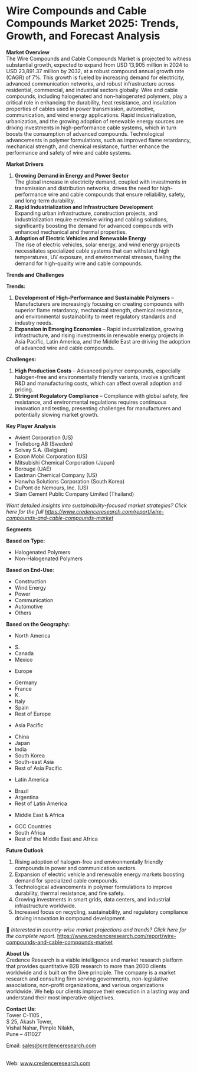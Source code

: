 # Wire Compounds and Cable Compounds Market 2025: Trends, Growth, and Forecast Analysis


<p><strong>Market Overview</strong><br /> The Wire Compounds and Cable Compounds Market is projected to witness substantial growth, expected to expand from USD 13,905 million in 2024 to USD 23,891.37 million by 2032, at a robust compound annual growth rate (CAGR) of 7%. This growth is fueled by increasing demand for electricity, advanced communication networks, and robust infrastructure across residential, commercial, and industrial sectors globally. Wire and cable compounds, including halogenated and non-halogenated polymers, play a critical role in enhancing the durability, heat resistance, and insulation properties of cables used in power transmission, automotive, communication, and wind energy applications. Rapid industrialization, urbanization, and the growing adoption of renewable energy sources are driving investments in high-performance cable systems, which in turn boosts the consumption of advanced compounds. Technological advancements in polymer formulations, such as improved flame retardancy, mechanical strength, and chemical resistance, further enhance the performance and safety of wire and cable systems.</p>
<p><strong>Market Drivers</strong></p>
<ol>
<li><strong> Growing Demand in Energy and Power Sector</strong><br /> The global increase in electricity demand, coupled with investments in transmission and distribution networks, drives the need for high-performance wire and cable compounds that ensure reliability, safety, and long-term durability.</li>
<li><strong> Rapid Industrialization and Infrastructure Development</strong><br /> Expanding urban infrastructure, construction projects, and industrialization require extensive wiring and cabling solutions, significantly boosting the demand for advanced compounds with enhanced mechanical and thermal properties.</li>
<li><strong> Adoption of Electric Vehicles and Renewable Energy</strong><br /> The rise of electric vehicles, solar energy, and wind energy projects necessitates specialized cable systems that can withstand high temperatures, UV exposure, and environmental stresses, fueling the demand for high-quality wire and cable compounds.</li>
</ol>
<p><strong>Trends and Challenges</strong></p>
<p><strong>Trends:</strong></p>
<ol>
<li><strong>Development of High-Performance and Sustainable Polymers</strong> &ndash; Manufacturers are increasingly focusing on creating compounds with superior flame retardancy, mechanical strength, chemical resistance, and environmental sustainability to meet regulatory standards and industry needs.</li>
<li><strong>Expansion in Emerging Economies</strong> &ndash; Rapid industrialization, growing infrastructure, and rising investments in renewable energy projects in Asia Pacific, Latin America, and the Middle East are driving the adoption of advanced wire and cable compounds.</li>
</ol>
<p><strong>Challenges:</strong></p>
<ol>
<li><strong>High Production Costs</strong> &ndash; Advanced polymer compounds, especially halogen-free and environmentally friendly variants, involve significant R&amp;D and manufacturing costs, which can affect overall adoption and pricing.</li>
<li><strong>Stringent Regulatory Compliance</strong> &ndash; Compliance with global safety, fire resistance, and environmental regulations requires continuous innovation and testing, presenting challenges for manufacturers and potentially slowing market growth.</li>
</ol>
<p><strong>Key Player Analysis</strong></p>
<ul>
<li>Avient Corporation (US)</li>
<li>Trelleborg AB (Sweden)</li>
<li>Solvay S.A. (Belgium)</li>
<li>Exxon Mobil Corporation (US)</li>
<li>Mitsubishi Chemical Corporation (Japan)</li>
<li>Borouge (UAE)</li>
<li>Eastman Chemical Company (US)</li>
<li>Hanwha Solutions Corporation (South Korea)</li>
<li>DuPont de Nemours, Inc. (US)</li>
<li>Siam Cement Public Company Limited (Thailand)</li>
</ul>
<p><em>Want detailed insights into sustainability-focused market strategies? Click here for the full <a href="https://www.credenceresearch.com/report/wire-compounds-and-cable-compounds-market">https://www.credenceresearch.com/report/wire-compounds-and-cable-compounds-market</a></em></p>
<p><strong>Segments</strong></p>
<p><strong>Based on Type:</strong></p>
<ul>
<li>Halogenated Polymers</li>
<li>Non-Halogenated Polymers</li>
</ul>
<p><strong>Based on End-Use:</strong></p>
<ul>
<li>Construction</li>
<li>Wind Energy</li>
<li>Power</li>
<li>Communication</li>
<li>Automotive</li>
<li>Others</li>
</ul>
<p><strong>Based on the Geography:</strong></p>
<ul>
<li>North America</li>
</ul>
<ul>
<li>S.</li>
<li>Canada</li>
<li>Mexico</li>
</ul>
<ul>
<li>Europe</li>
</ul>
<ul>
<li>Germany</li>
<li>France</li>
<li>K.</li>
<li>Italy</li>
<li>Spain</li>
<li>Rest of Europe</li>
</ul>
<ul>
<li>Asia Pacific</li>
</ul>
<ul>
<li>China</li>
<li>Japan</li>
<li>India</li>
<li>South Korea</li>
<li>South-east Asia</li>
<li>Rest of Asia Pacific</li>
</ul>
<ul>
<li>Latin America</li>
</ul>
<ul>
<li>Brazil</li>
<li>Argentina</li>
<li>Rest of Latin America</li>
</ul>
<ul>
<li>Middle East &amp; Africa</li>
</ul>
<ul>
<li>GCC Countries</li>
<li>South Africa</li>
<li>Rest of the Middle East and Africa</li>
</ul>
<p><strong>Future Outlook</strong></p>
<ol>
<li>Rising adoption of halogen-free and environmentally friendly compounds in power and communication sectors.</li>
<li>Expansion of electric vehicle and renewable energy markets boosting demand for specialized cable compounds.</li>
<li>Technological advancements in polymer formulations to improve durability, thermal resistance, and fire safety.</li>
<li>Growing investments in smart grids, data centers, and industrial infrastructure worldwide.</li>
<li>Increased focus on recycling, sustainability, and regulatory compliance driving innovation in compound development.</li>
</ol>
<p>📌 <em>Interested in country-wise market projections and trends? Click here for the complete report.</em> <a href="https://www.credenceresearch.com/report/wire-compounds-and-cable-compounds-market">https://www.credenceresearch.com/report/wire-compounds-and-cable-compounds-market</a></p>
<p><strong>About Us</strong><br /> Credence Research is a viable intelligence and market research platform that provides quantitative B2B research to more than 2000 clients worldwide and is built on the Give principle. The company is a market research and consulting firm serving governments, non-legislative associations, non-profit organizations, and various organizations worldwide. We help our clients improve their execution in a lasting way and understand their most imperative objectives.</p>
<p><strong>Contact Us:</strong><br /> Tower C-1105 ,<br /> S 25, Akash Tower,<br /> Vishal Nahar, Pimple Nilakh,<br /> Pune &ndash; 411027</p>
<p>Email: <a href="mailto:sales@credenceresearch.com">sales@credenceresearch.com</a></p>
<p><br /> Web: <a href="http://www.credenceresearch.com">www.credenceresearch.com</a></p>
